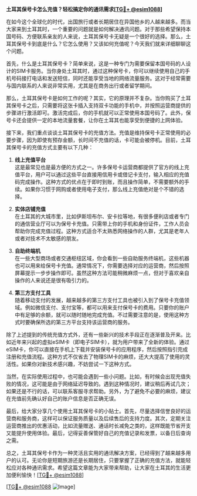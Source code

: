 **土耳其保号卡怎么充值？轻松搞定你的通讯需求[[TG💪+ @esim1088](https://t.me/s/esim1088)]**

在如今这个全球化的时代，出国旅行或者长期居住在异国他乡的人越来越多。而当大家来到土耳其时，一个重要的问题就是如何解决通讯问题。对于那些希望保持本国号码、方便联系亲友的人来说，土耳其保号卡无疑是一个很好的选择。那么，土耳其保号卡到底是什么？它怎么使用？又该如何充值呢？今天我们就来详细聊聊这个问题。

首先，什么是土耳其保号卡？简单来说，这是一种专门为需要保留本国号码的人设计的SIM卡服务。当你身处土耳其时，通过这种保号卡，你可以继续使用自己的手机号码接打电话和发送短信，同时还能享受当地的网络流量服务。这对于经常需要与国内联系的人来说非常实用，尤其是在商务出行或者留学期间。

那么，土耳其保号卡是如何工作的呢？其实，它的原理并不复杂。当你购买了土耳其保号卡之后，只需要将这张卡插入支持双卡功能的手机中，并按照运营商提供的步骤进行激活即可。激活完成后，你的手机就可以正常使用本国号码了。此外，保号卡还会提供一定的本地流量套餐，让你在土耳其也能享受到便捷的上网体验。

接下来，我们重点谈谈土耳其保号卡的充值方法。充值是维持保号卡正常使用的必要步骤，因为即使有预存金额，长时间不充值的话，卡可能会被停机。目前，土耳其保号卡的充值方式主要有以下几种：

1. **线上充值平台**  
   这是最常见也是最方便的方式之一。许多保号卡运营商都提供了官方的线上充值平台，用户可以通过这些平台直接用信用卡或借记卡支付，输入相应的充值码完成操作。这种方式的优点在于即时到账，而且操作简单，不需要额外的手续。如果你习惯于网购或者使用电子支付，那么线上充值绝对是个不错的选择。

2. **实体店铺充值**  
   在土耳其的大城市里，比如伊斯坦布尔、安卡拉等地，有很多便利店或者专门的通信营业厅可以为保号卡充值。只需带上你的手机和身份证件，工作人员会帮助你完成充值过程。这种方式适合不太熟悉网络操作的人群，尤其是老年人或者对技术不太敏感的朋友。

3. **自助终端机**  
   在一些大型商场或者交通枢纽区域，你会看到一些自助服务终端机，这些机器也可以用来给保号卡充值。通常情况下，你需要选择对应的运营商，然后按照屏幕提示一步步操作即可。虽然这种方法可能稍微麻烦一点，但对于喜欢亲自操作的人来说还是很有吸引力的。

4. **第三方支付工具**  
   随着移动支付的发展，越来越多的第三方支付工具也被引入到了保号卡充值领域。例如微信支付、支付宝等，都可以用来支付保号卡的费用。只要你的账户中有足够的余额，就可以随时随地完成充值。不过需要注意的是，使用这种方式时要确保所选的第三方平台支持该运营商的服务。

除了上述提到的传统充值方式外，还有一些新兴的技术手段正在逐渐普及开来。比如近年来兴起的虚拟eSIM卡（即电子SIM卡），就为用户带来了全新的体验。通过eSIM卡，你可以直接在手机上下载并安装保号卡的应用程序，然后按照指引完成注册和充值流程。这种方式不仅省去了物理SIM卡的麻烦，还大大提高了使用的灵活性。如果你对新技术感兴趣，不妨尝试一下这种方式。

当然，在实际使用过程中，也可能会遇到一些小问题。比如，有时候会出现充值失败的情况，这可能是由于网络延迟导致的。遇到这种情况时，建议稍后再试几次；如果还是不行的话，可以联系客服寻求帮助。另外，为了避免不必要的麻烦，建议在充值前先确认好自己的账户信息是否正确无误。

最后，给大家分享几个使用土耳其保号卡的小贴士。首先，尽量选择信誉良好的运营商和服务商，这样可以保证服务质量以及后续售后的支持力度。其次，定期关注运营商推出的优惠活动，比如流量赠送、通话时长减免之类的，这样既能节省开支又能提升使用体验。最后，记得妥善保管好自己的充值记录和发票，以备日后查询之需。

总之，土耳其保号卡作为一种灵活且实用的通讯解决方案，已经得到了越来越多用户的认可。无论你是短期旅游还是长期居住，只要掌握了正确的充值方法，就能轻松应对各种通讯需求。希望这篇文章能为大家带来帮助，让大家在土耳其的生活更加便利愉快！[[TG💪+ @esim1088](https://t.me/s/esim1088)]

[[TG💪+ @esim1088](https://t.me/s/esim1088) ![Image](https://i.postimg.cc/4NQfJmqS/Snipaste-2025-05-13-00-14-12.png)]